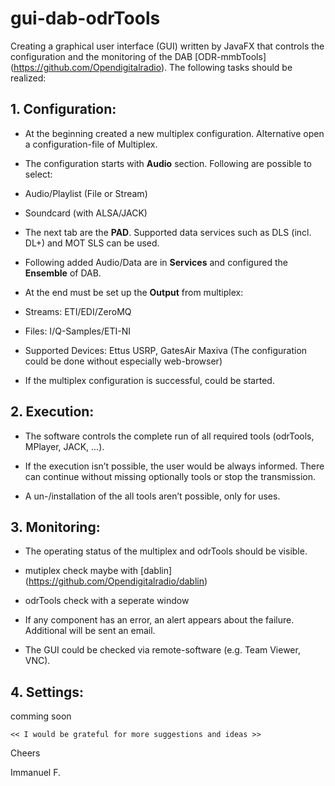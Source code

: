 # gui-dab-odrTools

Creating a graphical user interface (GUI) written by JavaFX that controls the configuration and the monitoring of the DAB [ODR-mmbTools] (https://github.com/Opendigitalradio). The following tasks should be realized:

## 1. Configuration:

* At the beginning created a new multiplex configuration. Alternative open a configuration-file of Multiplex.

* The configuration starts with **Audio** section. Following are possible to select: 
 * Audio/Playlist (File or Stream)
 * Soundcard (with ALSA/JACK)
 
* The next tab are the **PAD**. Supported data services such as DLS (incl. DL+) and MOT SLS can be used.
	
* Following added Audio/Data are in **Services** and configured the **Ensemble** of DAB. 

* At the end must be set up the **Output** from multiplex:
 * Streams: ETI/EDI/ZeroMQ
 * Files: I/Q-Samples/ETI-NI 
 * Supported Devices: Ettus USRP, GatesAir Maxiva (The configuration could be done without especially web-browser)

* If the multiplex configuration is successful, could be started.


## 2. Execution:

* The software controls the complete run of all required tools (odrTools, MPlayer, JACK, ...).

* If the execution isn’t possible, the user would be always informed. There can continue without missing optionally tools or stop the transmission.

* A un-/installation of the all tools aren’t possible, only for uses.


## 3. Monitoring:

* The operating status of the multiplex and odrTools should be visible.
 * mutiplex check maybe with [dablin] (https://github.com/Opendigitalradio/dablin)
 * odrTools check with a seperate window
 
* If any component has an error, an alert appears about the failure. Additional will be sent an email.

* The GUI could be checked via remote-software (e.g. Team Viewer, VNC).

## 4. Settings:

comming soon
    
    << I would be grateful for more suggestions and ideas >>
 
Cheers 

Immanuel F.

